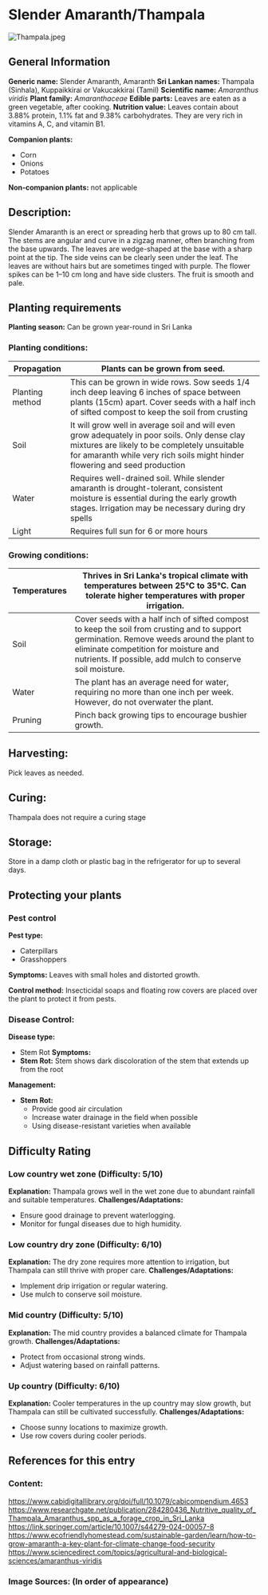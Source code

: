 # Slender Amaranth/Thampala
![Thampala.jpeg](../../assets/images/Thampala.jpg "Stefan.lefnaer, CC BY-SA 4.0 <https://creativecommons.org/licenses/by-sa/4.0>, via Wikimedia Commons")

## General Information
**Generic name:** Slender Amaranth, Amaranth
**Sri Lankan names:** Thampala (Sinhala), Kuppaikkirai or Vakucakkirai (Tamil)
**Scientific name:** _Amaranthus viridis_ 
**Plant family:** _Amaranthaceae_
**Edible parts:** Leaves are eaten as a green vegetable, after cooking.
**Nutrition value:** Leaves contain about 3.88% protein, 1.1% fat and 9.38% carbohydrates. They are very rich in vitamins A, C, and vitamin B1.

**Companion plants:**
- Corn
- Onions
- Potatoes

**Non-companion plants:**
not applicable

## Description:
Slender Amaranth is an erect or spreading herb that grows up to 80 cm tall. The stems are angular and curve in a zigzag manner, often branching from the base upwards. The leaves are wedge-shaped at the base with a sharp point at the tip. The side veins can be clearly seen under the leaf. The leaves are without hairs but are sometimes tinged with purple. The flower spikes can be 1–10 cm long and have side clusters. The fruit is smooth and pale.

## Planting requirements
**Planting season:** Can be grown year-round in Sri Lanka

### Planting conditions:
| Propagation | Plants can be grown from seed. |
|----|----|
| Planting method | This can be grown in wide rows. Sow seeds 1/4 inch deep leaving 6 inches of space between plants (15cm) apart. Cover seeds with a half inch of sifted compost to keep the soil from crusting |
| Soil | It will grow well in average soil and will even grow adequately in poor soils. Only dense clay mixtures are likely to be completely unsuitable for amaranth while very rich soils might hinder flowering and seed production |
| Water | Requires well-drained soil. While slender amaranth is drought-tolerant, consistent moisture is essential during the early growth stages. Irrigation may be necessary during dry spells |
| Light | Requires full sun for 6 or more hours |

### Growing conditions:

| Temperatures | Thrives in Sri Lanka's tropical climate with temperatures between 25°C to 35°C. Can tolerate higher temperatures with proper irrigation. |
|----|----|
| Soil | Cover seeds with a half inch of sifted compost to keep the soil from crusting and to support germination. Remove weeds around the plant to eliminate competition for moisture and nutrients. If possible, add mulch to conserve soil moisture. |
| Water | The plant has an average need for water, requiring no more than one inch per week. However, do not overwater the plant. |
| Pruning | Pinch back growing tips to encourage bushier growth. |

## Harvesting:
Pick leaves as needed.

## Curing: 
Thampala does not require a curing stage

## Storage: 
Store in a damp cloth or plastic bag in the refrigerator for up to several days. 

## Protecting your plants
### Pest control
**Pest type:** 
- Caterpillars
- Grasshoppers

**Symptoms:** Leaves with small holes and distorted growth.

**Control method:** Insecticidal soaps and floating row covers are placed over the plant to protect it from pests.

### Disease Control: 
**Disease type:**
- Stem Rot
**Symptoms:**
- **Stem Rot:** Stem shows dark discoloration of the stem that extends up from the root
  
**Management:**
- **Stem Rot:** 
  - Provide good air circulation
  - Increase water drainage in the field when possible
  - Using disease-resistant varieties when available

## Difficulty Rating
### Low country wet zone (Difficulty: 5/10)
**Explanation:** Thampala grows well in the wet zone due to abundant rainfall and suitable temperatures.
**Challenges/Adaptations:**
- Ensure good drainage to prevent waterlogging.
- Monitor for fungal diseases due to high humidity.

### Low country dry zone (Difficulty: 6/10)
**Explanation:** The dry zone requires more attention to irrigation, but Thampala can still thrive with proper care.
**Challenges/Adaptations:**
- Implement drip irrigation or regular watering.
- Use mulch to conserve soil moisture.

### Mid country (Difficulty: 5/10)
**Explanation:** The mid country provides a balanced climate for Thampala growth.
**Challenges/Adaptations:**
- Protect from occasional strong winds.
- Adjust watering based on rainfall patterns.

### Up country (Difficulty: 6/10)
**Explanation:** Cooler temperatures in the up country may slow growth, but Thampala can still be cultivated successfully.
**Challenges/Adaptations:**
- Choose sunny locations to maximize growth.
- Use row covers during cooler periods.

## References for this entry
### Content:
https://www.cabidigitallibrary.org/doi/full/10.1079/cabicompendium.4653
https://www.researchgate.net/publication/284280436_Nutritive_quality_of_Thampala_Amaranthus_spp_as_a_forage_crop_in_Sri_Lanka
https://link.springer.com/article/10.1007/s44279-024-00057-8
https://www.ecofriendlyhomestead.com/sustainable-garden/learn/how-to-grow-amaranth-a-key-plant-for-climate-change-food-security
https://www.sciencedirect.com/topics/agricultural-and-biological-sciences/amaranthus-viridis

### Image Sources: (In order of appearance)
